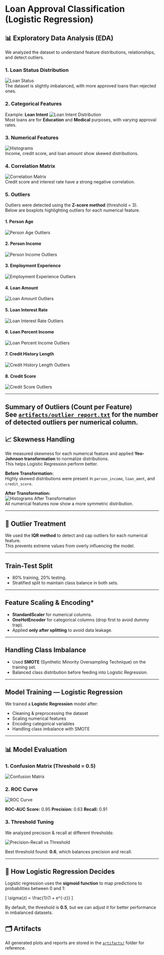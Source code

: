 # Loan Approval Classification (Logistic Regression)

## 📊 Exploratory Data Analysis (EDA)

We analyzed the dataset to understand feature distributions, relationships, and detect outliers.

### 1. Loan Status Distribution
![Loan Status](artifacts/loan_status_distribution.png)  
The dataset is slightly imbalanced, with more approved loans than rejected ones.

### 2. Categorical Features
Example: **Loan Intent**
![Loan Intent Distribution](artifacts/loan_intent_distribution.png)  
Most loans are for **Education** and **Medical** purposes, with varying approval rates.

### 3. Numerical Features
![Histograms](artifacts/numerical_histograms.png)  
Income, credit score, and loan amount show skewed distributions.

### 4. Correlation Matrix
![Correlation Matrix](artifacts/correlation_matrix.png)  
Credit score and interest rate have a strong negative correlation.

### 5. Outliers

Outliers were detected using the **Z-score method** (threshold = 3).  
Below are boxplots highlighting outliers for each numerical feature.

#### 1. Person Age
![Person Age Outliers](artifacts/person_age_outliers.png)

#### 2. Person Income
![Person Income Outliers](artifacts/person_income_outliers.png)

#### 3. Employment Experience
![Employment Experience Outliers](artifacts/person_emp_exp_outliers.png)

#### 4. Loan Amount
![Loan Amount Outliers](artifacts/loan_amnt_outliers.png)

#### 5. Loan Interest Rate
![Loan Interest Rate Outliers](artifacts/loan_int_rate_outliers.png)

#### 6. Loan Percent Income
![Loan Percent Income Outliers](artifacts/loan_percent_income_outliers.png)

#### 7. Credit History Length
![Credit History Length Outliers](artifacts/cb_person_cred_hist_length_outliers.png)

#### 8. Credit Score
![Credit Score Outliers](artifacts/credit_score_outliers.png)

---

**Summary of Outliers (Count per Feature)**  
See [`artifacts/outlier_report.txt`](artifacts/outlier_report.txt) for the number of detected outliers per numerical column.
---

## 📈 Skewness Handling
We measured skewness for each numerical feature and applied **Yeo-Johnson transformation** to normalize distributions.  
This helps Logistic Regression perform better.

**Before Transformation:**  
Highly skewed distributions were present in `person_income`, `loan_amnt`, and `credit_score`.

**After Transformation:**  
![Histograms After Transformation](artifacts/histograms_after_transformation.png)  
All numerical features now show a more symmetric distribution.

---

## 🚨 Outlier Treatment
We used the **IQR method** to detect and cap outliers for each numerical feature.  
This prevents extreme values from overly influencing the model.

---
## Train-Test Split
   - 80% training, 20% testing.
   - Stratified split to maintain class balance in both sets.

---
## Feature Scaling & Encoding*
   - **StandardScaler** for numerical columns.
   - **OneHotEncoder** for categorical columns (drop first to avoid dummy trap).
   - Applied **only after splitting** to avoid data leakage.

---
## Handling Class Imbalance
   - Used **SMOTE** (Synthetic Minority Oversampling Technique) on the training set.
   - Balanced class distribution before feeding into Logistic Regression.
---

## Model Training — Logistic Regression

We trained a **Logistic Regression** model after:
- Cleaning & preprocessing the dataset
- Scaling numerical features
- Encoding categorical variables
- Handling class imbalance with SMOTE
---
## 📊 Model Evaluation

### 1. Confusion Matrix (Threshold = 0.5)
![Confusion Matrix](artifacts/confusion_matrix_default.png)

### 2. ROC Curve
![ROC Curve](artifacts/roc_curve.png)

**ROC-AUC Score:** 0.95 
**Precision:** 0.63 
**Recall:** 0.91

### 3. Threshold Tuning
We analyzed precision & recall at different thresholds:

![Precision-Recall vs Threshold](artifacts/precision_recall_threshold.png)  

Best threshold found: **0.6**, which balances precision and recall.

---

## 🧠 How Logistic Regression Decides
Logistic regression uses the **sigmoid function** to map predictions to probabilities between 0 and 1:

\[
\sigma(z) = \frac{1}{1 + e^{-z}}
\]

By default, the threshold is **0.5**, but we can adjust it for better performance in imbalanced datasets.



## 🗂 Artifacts
All generated plots and reports are stored in the [`artifacts/`](artifacts/) folder for reference.
